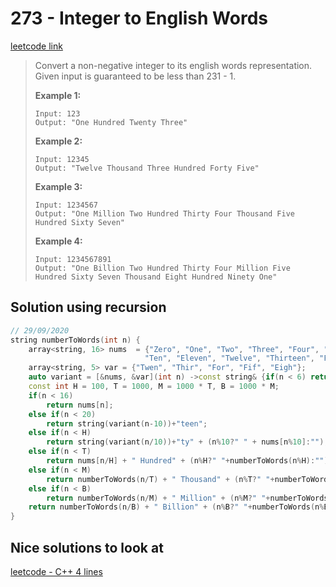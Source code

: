 # 273 - Integer to English Words

[leetcode link](https://leetcode.com/problems/integer-to-english-words/)

> Convert a non-negative integer to its english words representation. Given input is guaranteed to be less than 231 - 1.
>
> **Example 1:**
>
> ```
> Input: 123
> Output: "One Hundred Twenty Three"
> ```
>
> **Example 2:**
>
> ```
> Input: 12345
> Output: "Twelve Thousand Three Hundred Forty Five"
> ```
>
> **Example 3:**
>
> ```
> Input: 1234567
> Output: "One Million Two Hundred Thirty Four Thousand Five Hundred Sixty Seven"
> ```
>
> **Example 4:**
>
> ```
> Input: 1234567891
> Output: "One Billion Two Hundred Thirty Four Million Five Hundred Sixty Seven Thousand Eight Hundred Ninety One"
> ```

## Solution using recursion

```cpp
// 29/09/2020
string numberToWords(int n) {
    array<string, 16> nums  = {"Zero", "One", "Two", "Three", "Four", "Five", "Six", "Seven", "Eight", "Nine",
                              "Ten", "Eleven", "Twelve", "Thirteen", "Fourteen", "Fifteen"};
    array<string, 5> var = {"Twen", "Thir", "For", "Fif", "Eigh"};
    auto variant = [&nums, &var](int n) ->const string& {if(n < 6) return var[n-2]; return n==8?var[4]:nums[n];};
    const int H = 100, T = 1000, M = 1000 * T, B = 1000 * M;
    if(n < 16)
        return nums[n];
    else if(n < 20)
        return string(variant(n-10))+"teen";
    else if(n < H)
        return string(variant(n/10))+"ty" + (n%10?" " + nums[n%10]:"");
    else if(n < T)
        return nums[n/H] + " Hundred" + (n%H?" "+numberToWords(n%H):"");
    else if(n < M)
        return numberToWords(n/T) + " Thousand" + (n%T?" "+numberToWords(n%T):"");
    else if(n < B)
        return numberToWords(n/M) + " Million" + (n%M?" "+numberToWords(n%M):"");
    return numberToWords(n/B) + " Billion" + (n%B?" "+numberToWords(n%B):"");
}
```
## Nice solutions to look at

[leetcode - C++ 4 lines](https://leetcode.com/problems/integer-to-english-words/discuss/188334/C%2B%2B-4-lines)